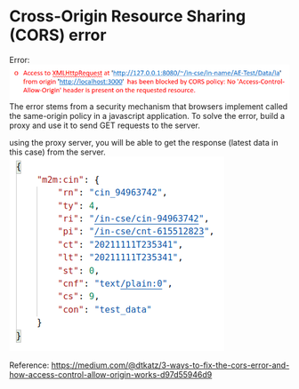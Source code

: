 # Cross-Origin Resource Sharing (CORS) error
Error: 
![cors_error.png](https://github.com/shubham-mante/esw-iiith/blob/main/images/cors_error.png)
The error stems from a security mechanism that browsers implement called the same-origin policy in a javascript application. To solve the error, build a proxy and use it to send GET requests to the server.

using the proxy server, you will be able to get the response (latest data in this case) from the server.
![no_cors_error.png](https://github.com/shubham-mante/esw-iiith/blob/main/images/no_cors_error.png)


Reference: https://medium.com/@dtkatz/3-ways-to-fix-the-cors-error-and-how-access-control-allow-origin-works-d97d55946d9


